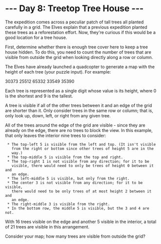 # --- Day 8: Treetop Tree House ---

   The expedition comes across a peculiar patch of tall trees all planted
   carefully in a grid. The Elves explain that a previous expedition planted
   these trees as a reforestation effort. Now, they're curious if this would
   be a good location for a tree house.

   First, determine whether there is enough tree cover here to keep a tree
   house hidden. To do this, you need to count the number of trees that are
   visible from outside the grid when looking directly along a row or column.

   The Elves have already launched a quadcopter to generate a map with the
   height of each tree (your puzzle input). For example:

 30373
 25512
 65332
 33549
 35390

   Each tree is represented as a single digit whose value is its height,
   where 0 is the shortest and 9 is the tallest.

   A tree is visible if all of the other trees between it and an edge of the
   grid are shorter than it. Only consider trees in the same row or column;
   that is, only look up, down, left, or right from any given tree.

   All of the trees around the edge of the grid are visible - since they are
   already on the edge, there are no trees to block the view. In this
   example, that only leaves the interior nine trees to consider:

     * The top-left 5 is visible from the left and top. (It isn't visible
       from the right or bottom since other trees of height 5 are in the
       way.)
     * The top-middle 5 is visible from the top and right.
     * The top-right 1 is not visible from any direction; for it to be
       visible, there would need to only be trees of height 0 between it and
       an edge.
     * The left-middle 5 is visible, but only from the right.
     * The center 3 is not visible from any direction; for it to be visible,
       there would need to be only trees of at most height 2 between it and
       an edge.
     * The right-middle 3 is visible from the right.
     * In the bottom row, the middle 5 is visible, but the 3 and 4 are not.

   With 16 trees visible on the edge and another 5 visible in the interior, a
   total of 21 trees are visible in this arrangement.

   Consider your map; how many trees are visible from outside the grid?


